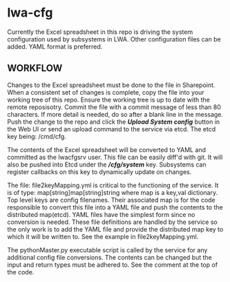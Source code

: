 # lwa-cfg

Currently the Excel spreadsheet in this repo is driving the system configuration used by subsystems in LWA. Other configuration files can be added. YAML format is preferred.

## WORKFLOW

Changes to the Excel spreadsheet must be done to the file in Sharepoint. When a consistent set of changes is complete, copy the file into your working tree of this repo. Ensure the working tree is up to date with the remote reposisotry. Commit the file with a commit message of less than 80 characters. If more detail is needed, do so after a blank line in the message. Push the change to the repo and click the ***Upload System config*** button in the Web UI or send an upload command to the service via etcd. The etcd key being: /cmd/cfg.

The contents of the Excel spreadsheet will be converted to YAML and committed as the lwacfgsrv user. This file can be easily diff'd with git. It will also be pushed into Etcd under the ***/cfg/system*** key. Subsystems can register callbacks on this key to dynamically update on changes.

The file: file2keyMapping.yml is critical to the functioning of the service.
It is of type: map[string]map[string]string where map is a key,val
dictionary. Top level keys are config filenames. Their associated map is for
the code responsible to convert this file into a YAML file and push the
contents to the distributed map(etcd). YAML files have the simplest form since
no conversion is needed. These file definitions are handled by the service so
the only work is to add the YAML file and provide the distributed map key to which it will be written to. See the example in file2keyMapping.yml.

The pythonMaster.py executable script is called by the service for any
additional config file conversions. The contents can be changed but the
input and return types must be adhered to. See the comment at the top of
the code. 

